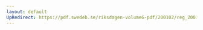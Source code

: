 ```yaml
---
layout: default
UpRedirect: https://pdf.swedeb.se/riksdagen-volumeG-pdf/200102/reg_200102/reg_200102_0561.pdf
---
```

